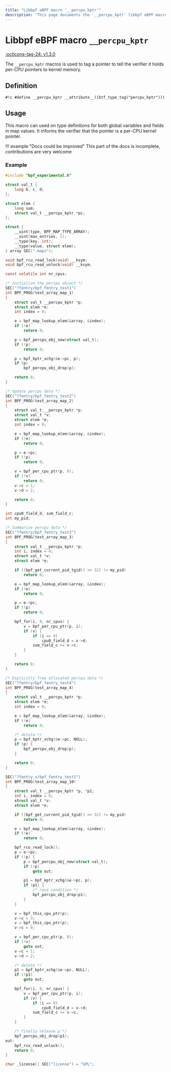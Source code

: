 ```yaml
---
title: "Libbpf eBPF macro '__percpu_kptr'"
description: "This page documents the '__percpu_kptr' libbpf eBPF macro, including its definition, usage, and examples."
---
```

# Libbpf eBPF macro `__percpu_kptr`

[:octicons-tag-24: v1.3.0](https://github.com/libbpf/libbpf/releases/tag/v1.3.0)

The `__percpu_kptr` macros is used to tag a pointer to tell the verifier it holds per-CPU pointers to kernel memory.

## Definition

`#!c #define __percpu_kptr __attribute__((btf_type_tag("percpu_kptr")))`

## Usage

This macro can used on type definitions for both global variables and fields in map values. It informs the verifier that the pointer is a per-CPU kernel pointer. 

!!! example "Docs could be improved"
    This part of the docs is incomplete, contributions are very welcome 

### Example

```c hl_lines="9"
#include "bpf_experimental.h"

struct val_t {
	long b, c, d;
};

struct elem {
	long sum;
	struct val_t __percpu_kptr *pc;
};

struct {
	__uint(type, BPF_MAP_TYPE_ARRAY);
	__uint(max_entries, 1);
	__type(key, int);
	__type(value, struct elem);
} array SEC(".maps");

void bpf_rcu_read_lock(void) __ksym;
void bpf_rcu_read_unlock(void) __ksym;

const volatile int nr_cpus;

/* Initialize the percpu object */
SEC("?fentry/bpf_fentry_test1")
int BPF_PROG(test_array_map_1)
{
	struct val_t __percpu_kptr *p;
	struct elem *e;
	int index = 0;

	e = bpf_map_lookup_elem(&array, &index);
	if (!e)
		return 0;

	p = bpf_percpu_obj_new(struct val_t);
	if (!p)
		return 0;

	p = bpf_kptr_xchg(&e->pc, p);
	if (p)
		bpf_percpu_obj_drop(p);

	return 0;
}

/* Update percpu data */
SEC("?fentry/bpf_fentry_test2")
int BPF_PROG(test_array_map_2)
{
	struct val_t __percpu_kptr *p;
	struct val_t *v;
	struct elem *e;
	int index = 0;

	e = bpf_map_lookup_elem(&array, &index);
	if (!e)
		return 0;

	p = e->pc;
	if (!p)
		return 0;

	v = bpf_per_cpu_ptr(p, 0);
	if (!v)
		return 0;
	v->c = 1;
	v->d = 2;

	return 0;
}

int cpu0_field_d, sum_field_c;
int my_pid;

/* Summarize percpu data */
SEC("?fentry/bpf_fentry_test3")
int BPF_PROG(test_array_map_3)
{
	struct val_t __percpu_kptr *p;
	int i, index = 0;
	struct val_t *v;
	struct elem *e;

	if ((bpf_get_current_pid_tgid() >> 32) != my_pid)
		return 0;

	e = bpf_map_lookup_elem(&array, &index);
	if (!e)
		return 0;

	p = e->pc;
	if (!p)
		return 0;

	bpf_for(i, 0, nr_cpus) {
		v = bpf_per_cpu_ptr(p, i);
		if (v) {
			if (i == 0)
				cpu0_field_d = v->d;
			sum_field_c += v->c;
		}
	}

	return 0;
}

/* Explicitly free allocated percpu data */
SEC("?fentry/bpf_fentry_test4")
int BPF_PROG(test_array_map_4)
{
	struct val_t __percpu_kptr *p;
	struct elem *e;
	int index = 0;

	e = bpf_map_lookup_elem(&array, &index);
	if (!e)
		return 0;

	/* delete */
	p = bpf_kptr_xchg(&e->pc, NULL);
	if (p) {
		bpf_percpu_obj_drop(p);
	}

	return 0;
}

SEC("?fentry.s/bpf_fentry_test1")
int BPF_PROG(test_array_map_10)
{
	struct val_t __percpu_kptr *p, *p1;
	int i, index = 0;
	struct val_t *v;
	struct elem *e;

	if ((bpf_get_current_pid_tgid() >> 32) != my_pid)
		return 0;

	e = bpf_map_lookup_elem(&array, &index);
	if (!e)
		return 0;

	bpf_rcu_read_lock();
	p = e->pc;
	if (!p) {
		p = bpf_percpu_obj_new(struct val_t);
		if (!p)
			goto out;

		p1 = bpf_kptr_xchg(&e->pc, p);
		if (p1) {
			/* race condition */
			bpf_percpu_obj_drop(p1);
		}
	}

	v = bpf_this_cpu_ptr(p);
	v->c = 3;
	v = bpf_this_cpu_ptr(p);
	v->c = 0;

	v = bpf_per_cpu_ptr(p, 0);
	if (!v)
		goto out;
	v->c = 1;
	v->d = 2;

	/* delete */
	p1 = bpf_kptr_xchg(&e->pc, NULL);
	if (!p1)
		goto out;

	bpf_for(i, 0, nr_cpus) {
		v = bpf_per_cpu_ptr(p, i);
		if (v) {
			if (i == 0)
				cpu0_field_d = v->d;
			sum_field_c += v->c;
		}
	}

	/* finally release p */
	bpf_percpu_obj_drop(p1);
out:
	bpf_rcu_read_unlock();
	return 0;
}

char _license[] SEC("license") = "GPL";
```

